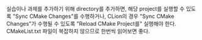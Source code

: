 실습이나 과제를 추가하기 위해 directory를 추가하면, 해당 project를 실행할 수 있도록 "Sync CMake Changes"를 수행하거나, CLion의 경우 "Sync CMake Changes"가 수행될 수 있도록 "Reload CMake Project를" 실행해야 한다.  
CMakeList.txt 파일이 복잡하지 않으므로 한번씩 읽어보면 좋다.
